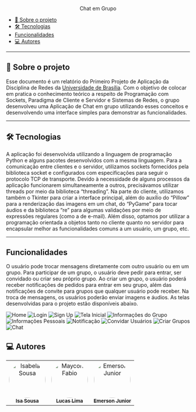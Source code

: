 <p align="center">Chat em Grupo</p>

<ul>
    <li><a href="#-sobre-o-projeto">💬 Sobre o projeto</a></li>
    <li><a href="#-tecnologias">🛠 Tecnologias</a></li>
    <li><a href="#-funcionalidades"> Funcionalidades</a></li>
    <li><a href="#-autores">💻 Autores</a>
</ul>

---

<h2>💬 Sobre o projeto</h2>

<p>Esse documento é um relatório do Primeiro Projeto de Aplicação da Disciplina de Redes da <a href="https://www.unb.br/" target="_blank">Universidade de Brasília</a>. Com o objetivo de colocar em pratica o conhecimento teórico a respeito de Programação com Sockets, Paradigma de Cliente e Servidor e Sistemas de Redes, o grupo desenvolveu uma Aplicação de Chat em grupo utilizando esses conceitos e desenvolvendo uma interface simples para demonstrar as funcionalidades.</p>

---

<h2>🛠 Tecnologias</h2>

<p></p>

<p>A aplicação foi desenvolvida utilizando a linguagem de programação Python e alguns pacotes desenvolvidos com a mesma linguagem. Para a comunicação entre clientes e o servidor, utilizamos sockets fornecidos pela biblioteca socket e configurados com especificações para seguir o protocolo TCP de transporte. Devido à necessidade de alguns processos da aplicação funcionarem simultaneamente a outros, precisávamos utilizar threads por meio da biblioteca “threading”. Na parte do cliente, utilizamos também o Tkinter para criar a interface principal, além do auxílio do “Pillow” para a renderização das imagens em um chat, do “PyGame” para tocar áudios e da biblioteca “re” para algumas validações por meio de expressões regulares (como a de e-mail). Além disso, optamos por utilizar a programação orientada a objetos tanto no cliente quanto no servidor para encapsular melhor as funcionalidades comuns a um usuário, um grupo, etc.</p>



---

<h2> Funcionalidades</h2>

<p>O usuário pode trocar mensagens diretamente com outro usuário ou em um grupo. Para participar de um grupo, o usuário deve pedir para entrar, ser convidado ou criar seu próprio grupo. Ao criar um grupo, o usuário poderá receber notificações de pedidos para entrar em seu grupo, além das notificações de convite para grupos que qualquer usuário pode receber. Na troca de mensagens, os usuários poderão enviar imagens e áudios. As telas desenvolvidas para o projeto estão disponíveis abaixo.</p>


<img alt="Home" src="./img/home.png" />

<img alt="Login" src="./img/Login.png" />

<img alt="Sign Up" src="./img/signUp.png" />

<img alt="Tela Inicial" src="./img/initialScreen.png" />
<img alt="Informações do Grupo" src="./img/groupInfos.png" />
<img alt="Informações Pessoais" src="./img/personalInfos.png" />
<img alt="Notificação" src="./img/notification.png" />
<img alt="Convidar Usuários" src="./img/inviteUsers.png" />
<img alt="Criar Grupos" src="./img/createGroup.png" />
<img alt="Chat" src="./img/chatScreen.png" />


<h2>💻 Autores</h2>

<table>
  <tr>
    <td align="center"><a href="https://github.com/isasisnando" target="_blank"><img style="border-radius: 50%;" src="https://github.com/isasisnando.png" width="100px;" alt="Isabela Sousa"/><br /><sub><b>Isa Sousa</b></sub></a><br /></td>
    <td align="center"><a href="https://github.com/lucasdbr05" target="_blank"><img style="border-radius: 50%;" src="https://github.com/lucasdbr05.png" width="100px;" alt="Maycon Fabio"/><br /><sub><b>Lucas Lima</b></sub></a><br /></td>
    <td align="center"><a href="https://github.com/EmersonJr" target="_blank"><img style="border-radius: 50%;" src="https://github.com/EmersonJr.png" width="100px;" alt="Emerson Junior"/><br /><sub><b>Emerson Junior</b></sub></a><br /></td>
</table>
